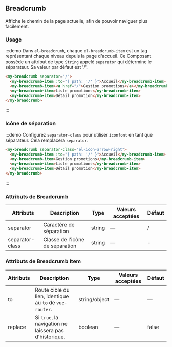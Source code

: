 ## Breadcrumb

Affiche le chemin de la page actuelle, afin de pouvoir naviguer plus facilement.

### Usage


:::demo Dans `el-breadcrumb`, chaque `el-breadcrumb-item` est un tag représentant chaque niveau depuis la page d'accueil. Ce Composant possède un attribut de type `String` appelé `separator` qui détermine le séparateur. Sa valeur par défaut est '/'.

```html
<my-breadcrumb separator="/">
  <my-breadcrumb-item :to="{ path: '/' }">Accueil</my-breadcrumb-item>
  <my-breadcrumb-item><a href="/">Gestion promotions</a></my-breadcrumb-item>
  <my-breadcrumb-item>Liste promotions</my-breadcrumb-item>
  <my-breadcrumb-item>Détail promotion</my-breadcrumb-item>
</my-breadcrumb>
```
:::

### Icône de séparation

:::demo Configurez `separator-class` pour utiliser `iconfont` en tant que séparateur. Cela remplacera `separator`.

```html
<my-breadcrumb separator-class="el-icon-arrow-right">
  <my-breadcrumb-item :to="{ path: '/' }">Accueil</my-breadcrumb-item>
  <my-breadcrumb-item>Gestion promotions</my-breadcrumb-item>
  <my-breadcrumb-item>Liste promotions</my-breadcrumb-item>
  <my-breadcrumb-item>Détail promotion</my-breadcrumb-item>
</my-breadcrumb>
```
:::

### Attributs de Breadcrumb
| Attributs      | Description          | Type      | Valeurs acceptées            | Défaut|
|---------- |-------------- |---------- |--------------------------------  |-------- |
| separator | Caractère de séparation | string | — | / |
| separator-class | Classe de l'icône de séparation | string | — | - |

### Attributs de Breadcrumb Item
| Attributs      | Description          | Type      | Valeurs acceptées            | Défaut|
|---------- |-------------- |---------- |--------------------------------  |-------- |
| to | Route cible du lien, identique au `to` de `vue-router`. | string/object | — | — |
| replace | Si `true`, la navigation ne laissera pas d'historique. | boolean | — | false |
